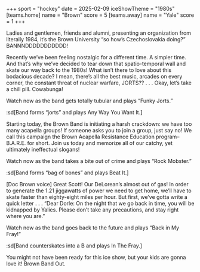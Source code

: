 +++
sport = "hockey"
date = 2025-02-09
iceShowTheme = "1980s"
[teams.home]
name = "Brown"
score = 5
[teams.away]
name = "Yale"
score = 1
+++

Ladies and gentlemen, friends and alumni, presenting an organization from
literally 1984, it’s the Brown University “so how’s Czechoslovakia doing?”
BANNNDDDDDDDDDDD!

Recently we’ve been feeling nostalgic for a different time. A simpler time. And
that’s why we’ve decided to tear down that spatio-temporal wall and skate our
way back to the 1980s! What isn’t there to love about this bodacious decade? I
mean, there’s all the best music, arcades on every corner, the constant threat
of nuclear warfare, JORTS?? . . . Okay, let’s take a chill pill. Cowabunga!

Watch now as the band gets totally tubular and plays “Funky Jorts.”

:sd[Band forms “jorts” and plays Any Way You Want It.]

Starting today, the Brown Band is initiating a harsh crackdown: we have too many
acapella groups! If someone asks you to join a group, just say no! We call this
campaign the Brown Acapella Resistance Education program–B.A.R.E. for short.
Join us today and memorize all of our catchy, yet ultimately ineffectual
slogans!

Watch now as the band takes a bite out of crime and plays “Rock Mobster.”

:sd[Band forms “bag of bones” and plays Beat It.]

[Doc Brown voice] Great Scott! Our DeLorean’s almost out of gas! In order to
generate the 1.21 jiggawatts of power we need to get home, we’ll have to skate
faster than eighty-eight miles per hour. But first, we’ve gotta write a quick
letter . . . “Dear Dorle: On the night that we go back in time, you will be
kidnapped by Yalies. Please don’t take any precautions, and stay right where you
are.”

Watch now as the band goes back to the future and plays “Back in My Fray!”

:sd[Band counterskates into a B and plays In The Fray.]

You might not have been ready for this ice show, but your kids are gonna love
it! Brown Band Out.
